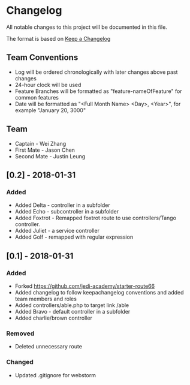 # Changelog
All notable changes to this project will be documented in this file.

The format is based on [Keep a Changelog](http://keepachangelog.com/en/1.0.0/)

## Team Conventions
* Log will be ordered chronologically with later changes above past changes
* 24-hour clock will be used
* Feature Branches will be formatted as "feature-nameOfFeature" for common features
* Date will be formatted as "\<Full Month Name> \<Day>, \<Year>", for example "January 20, 3000"

## Team
- Captain - Wei Zhang
- First Mate - Jason Chen
- Second Mate - Justin Leung

## [0.2] - 2018-01-31
### Added
- Added Delta - controller in a subfolder
- Added Echo - subcontroller in a subfolder
- Added Foxtrot - Remapped foxtrot route to use controllers/Tango controller.
- Added Juliet - a service controller
- Added Golf - remapped with regular expression

## [0.1] - 2018-01-31
### Added
- Forked https://github.com/jedi-academy/starter-route66
- Added changelog to follow keepachangelog conventions and added team members and roles
- Added controllers/able.php to target link /able
- Added Bravo - default controller in a subfolder
- Added charlie/brown controller

### Removed
- Deleted unnecessary route

### Changed
- Updated .gitignore for webstorm
